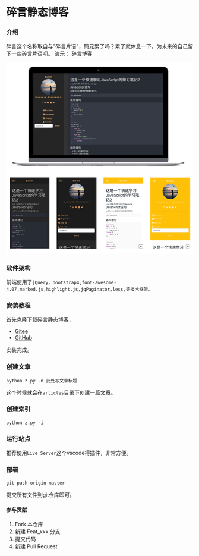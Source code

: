 # 碎言静态博客

### 介绍
碎言这个名称取自与"碎言片语"，码兄累了吗？累了就休息一下，为未来的自己留下一些碎言片语吧。
演示： [碎言博客](http://j_sky.gitee.io/suiyan)

![](assets/images/fabu.png)

### 软件架构
前端使用了`jQuery，bootstrap4,font-awesome-4.07,marked.js,highlight.js,jqPaginator,less,等技术框架。`


### 安装教程

首先克隆下载碎言静态博客，
* [Gitee](https://gitee.com/J_Sky/suiyan.git)
* [GitHub](https://github.com/bosichong/suiyan.git)

安装完成。

### 创建文章


    python z.py -n 此处写文章标题


这个时候就会在`articles`目录下创建一篇文章。

### 创建索引

    python z.py -i

### 运行站点

推荐使用`Live Server`这个vscode得插件，非常方便。

### 部署

    git push origin master

提交所有文件到git仓库即可。

#### 参与贡献

1.  Fork 本仓库
2.  新建 Feat_xxx 分支
3.  提交代码
4.  新建 Pull Request

